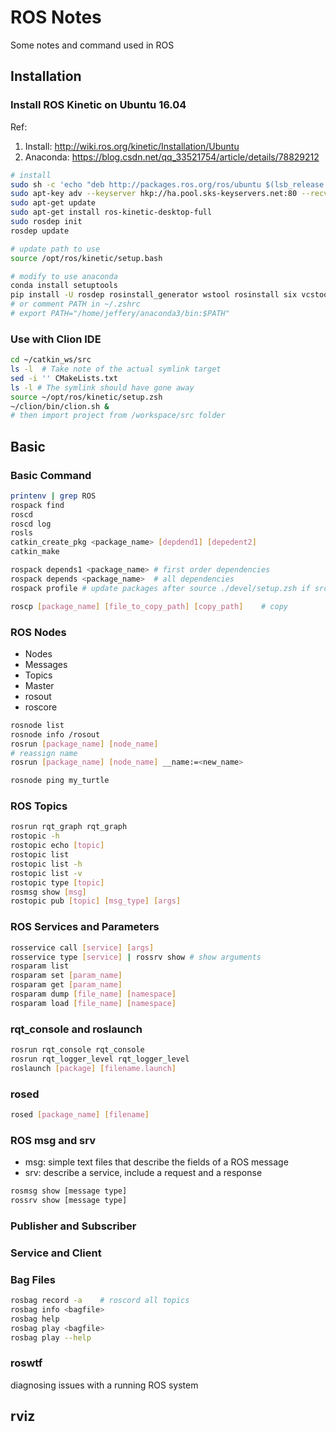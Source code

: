# ROS Notes
Some notes and command used in ROS


## Installation
### Install ROS Kinetic on Ubuntu 16.04
Ref:
1. Install: http://wiki.ros.org/kinetic/Installation/Ubuntu
2. Anaconda: https://blog.csdn.net/qq_33521754/article/details/78829212
```sh
# install
sudo sh -c 'echo "deb http://packages.ros.org/ros/ubuntu $(lsb_release -sc) main" > /etc/apt/sources.list.d/ros-latest.list'
sudo apt-key adv --keyserver hkp://ha.pool.sks-keyservers.net:80 --recv-key 421C365BD9FF1F717815A3895523BAEEB01FA116
sudo apt-get update
sudo apt-get install ros-kinetic-desktop-full
sudo rosdep init
rosdep update

# update path to use
source /opt/ros/kinetic/setup.bash

# modify to use anaconda
conda install setuptools
pip install -U rosdep rosinstall_generator wstool rosinstall six vcstools
# or comment PATH in ~/.zshrc
# export PATH="/home/jeffery/anaconda3/bin:$PATH"
```

### Use with Clion IDE
```sh
cd ~/catkin_ws/src
ls -l  # Take note of the actual symlink target
sed -i '' CMakeLists.txt
ls -l # The symlink should have gone away
source ~/opt/ros/kinetic/setup.zsh
~/clion/bin/clion.sh &
# then import project from /workspace/src folder
```

## Basic
### Basic Command
```sh
printenv | grep ROS
rospack find
roscd
roscd log
rosls
catkin_create_pkg <package_name> [depdend1] [depedent2]
catkin_make

rospack depends1 <package_name> # first order dependencies
rospack depends <package_name>  # all dependencies
rospack profile # update packages after source ./devel/setup.zsh if src contains multiple packages

roscp [package_name] [file_to_copy_path] [copy_path]    # copy
```

### ROS Nodes
- Nodes
- Messages
- Topics
- Master
- rosout
- roscore
```sh
rosnode list
rosnode info /rosout
rosrun [package_name] [node_name]
# reassign name
rosrun [package_name] [node_name] __name:=<new_name>

rosnode ping my_turtle
```

### ROS Topics
```sh
rosrun rqt_graph rqt_graph
rostopic -h
rostopic echo [topic]
rostopic list
rostopic list -h
rostopic list -v
rostopic type [topic]
rosmsg show [msg]
rostopic pub [topic] [msg_type] [args]
```

### ROS Services and Parameters
```sh
rosservice call [service] [args]
rosservice type [service] | rossrv show # show arguments
rosparam list
rosparam set [param_name]
rosparam get [param_name]
rosparam dump [file_name] [namespace]
rosparam load [file_name] [namespace]
```

### rqt_console and roslaunch
```sh
rosrun rqt_console rqt_console
rosrun rqt_logger_level rqt_logger_level
roslaunch [package] [filename.launch]
```

### rosed
```sh
rosed [package_name] [filename]
```

### ROS msg and srv
- msg: simple text files that describe the fields of a ROS message
- srv: describe a service, include a request and a response
```sh
rosmsg show [message type]
rossrv show [message type]
```

### Publisher and Subscriber

### Service and Client

### Bag Files
```sh
rosbag record -a    # roscord all topics
rosbag info <bagfile>
rosbag help
rosbag play <bagfile>
rosbag play --help
```

### roswtf
diagnosing issues with a running ROS system


## rviz